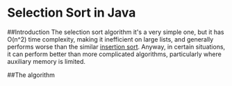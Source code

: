 # Selection Sort in Java

##Introduction
The selection sort algorithm it's a very simple one, but it has O(n^2) time complexity, making it inefficient on large lists, and generally performs worse than the similar [insertion sort](https://github.com/Asiatik/codezilla/tree/master/Sorting/Insertion%20Sort/Java).
Anyway, in certain situations, it can perform better than more complicated algorithms, particularly where auxiliary memory is limited. 

##The algorithm
